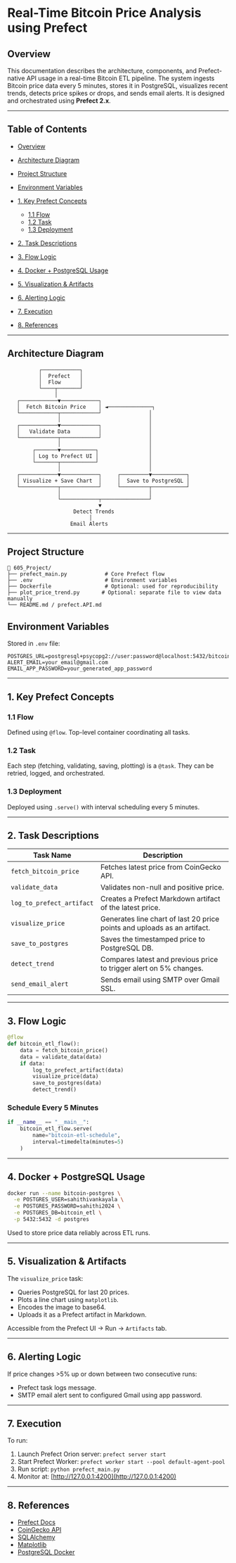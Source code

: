 # Real-Time Bitcoin Price Analysis using Prefect

## Overview

This documentation describes the architecture, components, and Prefect-native API usage in a real-time Bitcoin ETL pipeline. The system ingests Bitcoin price data every 5 minutes, stores it in PostgreSQL, visualizes recent trends, detects price spikes or drops, and sends email alerts. It is designed and orchestrated using **Prefect 2.x**.

---

## Table of Contents

* [Overview](#overview)
* [Architecture Diagram](#architecture-diagram)
* [Project Structure](#project-structure)
* [Environment Variables](#environment-variables)
* [1. Key Prefect Concepts](#1-key-prefect-concepts)

  * [1.1 Flow](#11-flow)
  * [1.2 Task](#12-task)
  * [1.3 Deployment](#13-deployment)
* [2. Task Descriptions](#2-task-descriptions)
* [3. Flow Logic](#3-flow-logic)
* [4. Docker + PostgreSQL Usage](#4-docker--postgresql-usage)
* [5. Visualization & Artifacts](#5-visualization--artifacts)
* [6. Alerting Logic](#6-alerting-logic)
* [7. Execution](#7-execution)
* [8. References](#8-references)

---

## Architecture Diagram

```text
          ┌────────────┐
          │  Prefect   │
          │  Flow      │
          └────┬───────┘
               │
   ┌────────────▼────────────┐
   │  Fetch Bitcoin Price    │ ◄──────────────┐
   └────────────┬────────────┘               │
                │                            │
   ┌────────────▼────────────┐               │
   │   Validate Data         │               │
   └────────────┬────────────┘               │
                │                            │
        ┌───────▼───────────┐                │
        │ Log to Prefect UI │                │
        └───────┬───────────┘                │
                │                            │
   ┌────────────▼────────────┐     ┌─────────▼───────────┐
   │ Visualize + Save Chart  │     │  Save to PostgreSQL │
   └────────────┬────────────┘     └─────────┬───────────┘
                │                            │
                └────────────┬───────────────┘
                             ▼
                     Detect Trends
                          │
                    Email Alerts
```

---

## Project Structure

```
📁 605_Project/
├── prefect_main.py            # Core Prefect flow
├── .env                       # Environment variables
├── Dockerfile                 # Optional: used for reproducibility
├── plot_price_trend.py       # Optional: separate file to view data manually
└── README.md / prefect.API.md
```

## Environment Variables

Stored in `.env` file:

```env
POSTGRES_URL=postgresql+psycopg2://user:password@localhost:5432/bitcoin_etl
ALERT_EMAIL=your_email@gmail.com
EMAIL_APP_PASSWORD=your_generated_app_password
```

---

## 1. Key Prefect Concepts

### 1.1 Flow

Defined using `@flow`. Top-level container coordinating all tasks.

### 1.2 Task

Each step (fetching, validating, saving, plotting) is a `@task`. They can be retried, logged, and orchestrated.

### 1.3 Deployment

Deployed using `.serve()` with interval scheduling every 5 minutes.

---

## 2. Task Descriptions

| Task Name                 | Description                                                              |
| ------------------------- | ------------------------------------------------------------------------ |
| `fetch_bitcoin_price`     | Fetches latest price from CoinGecko API.                                 |
| `validate_data`           | Validates non-null and positive price.                                   |
| `log_to_prefect_artifact` | Creates a Prefect Markdown artifact of the latest price.                 |
| `visualize_price`         | Generates line chart of last 20 price points and uploads as an artifact. |
| `save_to_postgres`        | Saves the timestamped price to PostgreSQL DB.                            |
| `detect_trend`            | Compares latest and previous price to trigger alert on 5% changes.       |
| `send_email_alert`        | Sends email using SMTP over Gmail SSL.                                   |

---

## 3. Flow Logic

```python
@flow
def bitcoin_etl_flow():
    data = fetch_bitcoin_price()
    data = validate_data(data)
    if data:
        log_to_prefect_artifact(data)
        visualize_price(data)
        save_to_postgres(data)
        detect_trend()
```

### Schedule Every 5 Minutes

```python
if __name__ == "__main__":
    bitcoin_etl_flow.serve(
        name="bitcoin-etl-schedule",
        interval=timedelta(minutes=5)
    )
```

---

## 4. Docker + PostgreSQL Usage

```bash
docker run --name bitcoin-postgres \
  -e POSTGRES_USER=sahithivankayala \
  -e POSTGRES_PASSWORD=sahithi2024 \
  -e POSTGRES_DB=bitcoin_etl \
  -p 5432:5432 -d postgres
```

Used to store price data reliably across ETL runs.

---

## 5. Visualization & Artifacts

The `visualize_price` task:

* Queries PostgreSQL for last 20 prices.
* Plots a line chart using `matplotlib`.
* Encodes the image to base64.
* Uploads it as a Prefect artifact in Markdown.

Accessible from the Prefect UI → Run → `Artifacts` tab.

---

## 6. Alerting Logic

If price changes >5% up or down between two consecutive runs:

* Prefect task logs message.
* SMTP email alert sent to configured Gmail using app password.

---

## 7. Execution

To run:

1. Launch Prefect Orion server: `prefect server start`
2. Start Prefect Worker: `prefect worker start --pool default-agent-pool`
3. Run script: `python prefect_main.py`
4. Monitor at: [http://127.0.0.1:4200](http://127.0.0.1:4200)

---

## 8. References

* [Prefect Docs](https://docs.prefect.io/)
* [CoinGecko API](https://www.coingecko.com/en/api/documentation)
* [SQLAlchemy](https://docs.sqlalchemy.org/)
* [Matplotlib](https://matplotlib.org/)
* [PostgreSQL Docker](https://hub.docker.com/_/postgres)
